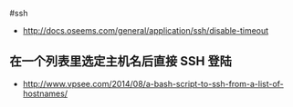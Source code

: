 #ssh 

* <http://docs.oseems.com/general/application/ssh/disable-timeout>


## 在一个列表里选定主机名后直接 SSH 登陆

* <http://www.vpsee.com/2014/08/a-bash-script-to-ssh-from-a-list-of-hostnames/>